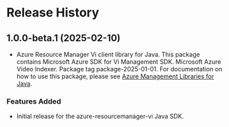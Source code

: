 # Release History

## 1.0.0-beta.1 (2025-02-10)

- Azure Resource Manager Vi client library for Java. This package contains Microsoft Azure SDK for Vi Management SDK. Microsoft Azure Video Indexer. Package tag package-2025-01-01. For documentation on how to use this package, please see [Azure Management Libraries for Java](https://aka.ms/azsdk/java/mgmt).
### Features Added

- Initial release for the azure-resourcemanager-vi Java SDK.

